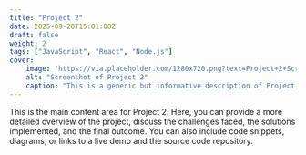 ```yaml
---
title: "Project 2"
date: 2025-09-20T15:01:00Z
draft: false
weight: 2
tags: ["JavaScript", "React", "Node.js"]
cover:
    image: "https://via.placeholder.com/1280x720.png?text=Project+2+Screenshot"
    alt: "Screenshot of Project 2"
    caption: "This is a generic but informative description of Project 2, highlighting its purpose and the technologies used."
---
```


This is the main content area for Project 2. Here, you can provide a more detailed overview of the project, discuss the challenges faced, the solutions implemented, and the final outcome. You can also include code snippets, diagrams, or links to a live demo and the source code repository.
